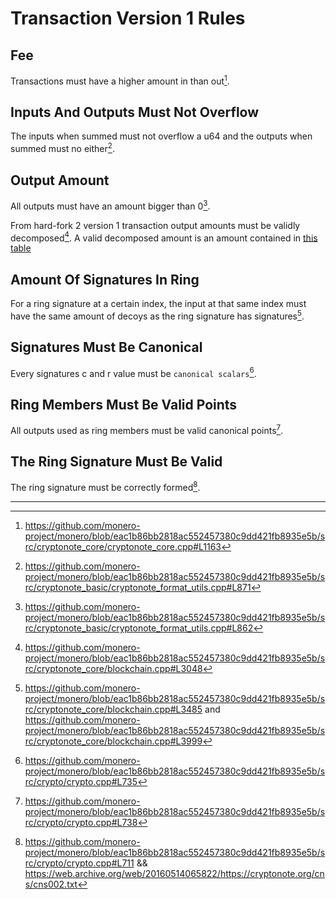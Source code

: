 # Transaction Version 1 Rules

## Fee

Transactions must have a higher amount in than out[^more-in-than-out].

## Inputs And Outputs Must Not Overflow

The inputs when summed must not overflow a u64 and the outputs when summed must no either[^amount-overflow].

## Output Amount

All outputs must have an amount bigger than 0[^zero-output].

From hard-fork 2 version 1 transaction output amounts must be validly decomposed[^decomposed-amounts]. A valid decomposed amount is an amount contained in [this table](https://github.com/monero-project/monero/blob/eac1b86bb2818ac552457380c9dd421fb8935e5b/src/cryptonote_basic/cryptonote_format_utils.cpp#L52)

## Amount Of Signatures In Ring

For a ring signature at a certain index, the input at that same index must have the same amount of decoys as the ring signature has signatures[^amt-of-sigs].

## Signatures Must Be Canonical

Every signatures c and r value must be `canonical scalars`[^canonical-sig].

## Ring Members Must Be Valid Points

All outputs used as ring members must be valid canonical points[^valid-members].

## The Ring Signature Must Be Valid

The ring signature must be correctly formed[^ring-sig-correct].

---

[^more-in-than-out]: <https://github.com/monero-project/monero/blob/eac1b86bb2818ac552457380c9dd421fb8935e5b/src/cryptonote_core/cryptonote_core.cpp#L1163>

[^amount-overflow]: <https://github.com/monero-project/monero/blob/eac1b86bb2818ac552457380c9dd421fb8935e5b/src/cryptonote_basic/cryptonote_format_utils.cpp#L871>

[^zero-output]: <https://github.com/monero-project/monero/blob/eac1b86bb2818ac552457380c9dd421fb8935e5b/src/cryptonote_basic/cryptonote_format_utils.cpp#L862>

[^decomposed-amounts]: <https://github.com/monero-project/monero/blob/eac1b86bb2818ac552457380c9dd421fb8935e5b/src/cryptonote_core/blockchain.cpp#L3048>

[^amt-of-sigs]: <https://github.com/monero-project/monero/blob/eac1b86bb2818ac552457380c9dd421fb8935e5b/src/cryptonote_core/blockchain.cpp#L3485>
and <https://github.com/monero-project/monero/blob/eac1b86bb2818ac552457380c9dd421fb8935e5b/src/cryptonote_core/blockchain.cpp#L3999>

[^canonical-sig]: <https://github.com/monero-project/monero/blob/eac1b86bb2818ac552457380c9dd421fb8935e5b/src/crypto/crypto.cpp#L735>

[^valid-members]: <https://github.com/monero-project/monero/blob/eac1b86bb2818ac552457380c9dd421fb8935e5b/src/crypto/crypto.cpp#L738>

[^ring-sig-correct]: <https://github.com/monero-project/monero/blob/eac1b86bb2818ac552457380c9dd421fb8935e5b/src/crypto/crypto.cpp#L711> && <https://web.archive.org/web/20160514065822/https://cryptonote.org/cns/cns002.txt>
